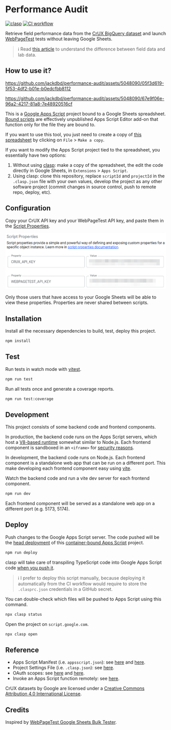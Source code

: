 # Performance Audit

[![clasp](https://img.shields.io/badge/built%20with-clasp-4285f4.svg)](https://github.com/google/clasp)
[![CI workflow](https://github.com/jackdbd/performance-audit/actions/workflows/ci.yaml/badge.svg)](https://github.com/jackdbd/performance-audit/actions/workflows/ci.yaml)

Retrieve field performance data from the [CrUX BigQuery dataset](https://developer.chrome.com/docs/crux/bigquery/) and launch [WebPageTest](https://docs.webpagetest.org/api/reference/) tests without leaving Google Sheets.

> :information_source: Read [this article](https://web.dev/lab-and-field-data-differences/) to understand the difference between field data and lab data.

## How to use it?

https://github.com/jackdbd/performance-audit/assets/5048090/05f3d619-5f53-4df2-b01e-b0edcfbb8112

https://github.com/jackdbd/performance-audit/assets/5048090/67e9f06e-96a2-4217-81a8-7e48920516cf

This is a [Google Apps Script](https://developers.google.com/apps-script) project bound to a Google Sheets spreadsheet. [Bound scripts](https://developers.google.com/apps-script/guides/bound) are effectively unpublished Apps Script Editor add-on that function only for the file they are bound to.

If you want to use this tool, you just need to create a copy of [this spreadsheet](https://docs.google.com/spreadsheets/d/12Z3HBsRuuJp8yXTa9uaK2CzY6so_uIOrRGa8kaq8ZPk/) by clicking on `File` > `Make a copy`.

If you want to modify the Apps Script project tied to the spreadsheet, you essentially have two options:

1. Without using [clasp](https://github.com/google/clasp): make a copy of the spreadsheet, the edit the code directly in Google Sheets, in `Extensions` > `Apps Script`.
2. Using clasp: clone this repository, replace `scriptId` and `projectId` in the `.clasp.json` file with your own values, develop the project as any other software project (commit changes in source control, push to remote repo, deploy, etc).

## Configuration

Copy your CrUX API key and your WebPageTest API key, and paste them in the [Script Properties](https://developers.google.com/apps-script/guides/properties).

![Key-Value pairs in Script Properties](./assets/images/script-properties.png)

Only those users that have access to your Google Sheets will be able to view these properties. Properties are never shared between scripts.

## Installation

Install all the necessary dependencies to build, test, deploy this project.

```sh
npm install
```

## Test

Run tests in watch mode with [vitest](https://vitest.dev/).

```sh
npm run test
```

Run all tests once and generate a coverage reports.

```sh
npm run test:coverage
```

## Development

This project consists of some backend code and frontend components.

In production, the backend code runs on the Apps Script servers, which host a [V8-based runtime](https://developers.google.com/apps-script/guides/v8-runtime) somewhat similar to Node.js. Each frontend component is sandboxed in an `<iframe>` for [security reasons](https://developers.google.com/apps-script/guides/html/restrictions).

In development, the backend code runs on Node.js. Each frontend component is a standalone web app that can be run on a different port. This make developing each frontend component easy using [vite](https://vitejs.dev/guide/).

Watch the backend code and run a vite dev server for each frontend component.

```sh
npm run dev
```

Each frontend component will be served as a standalone web app on a different port (e.g. 5173, 5174).

## Deploy

Push changes to the Google Apps Script server. The code pushed will be the [head deployment](https://developers.google.com/apps-script/concepts/deployments#head_deployments) of this [container-bound Apps Script](https://developers.google.com/apps-script/guides/bound) project.

```sh
npm run deploy
```

clasp will take care of transpiling TypeScript code into Google Apps Script code [when you push it](https://developers.google.com/apps-script/guides/typescript).

> :information_source: I prefer to deploy this script manually, because deploying it automatically from the CI workflow would require to store the `.clasprc.json` credentials in a GitHub secret.

You can double-check which files will be pushed to Apps Script using this command.

```sh
npx clasp status
```

Open the project on `script.google.com`.

```sh
npx clasp open
```

## Reference

- Apps Script Manifest (i.e. `appsscript.json`): see [here](https://developers.google.com/apps-script/concepts/manifests) and [here](https://developers.google.com/apps-script/manifest).
- Project Settings File (i.e. `.clasp.json`): see [here](https://github.com/google/clasp#project-settings-file-claspjson).
- OAuth scopes: see [here](https://developers.google.com/apps-script/add-ons/concepts/workspace-scopes) and [here](https://developers.google.com/apps-script/add-ons/concepts/editor-scopes).
- Invoke an Apps Script function remotely: see [here](https://github.com/google/clasp/blob/master/docs/run.md).

CrUX datasets by Google are licensed under a [Creative Commons Attribution 4.0 International License](https://creativecommons.org/licenses/by/4.0/).

## Credits

Inspired by [WebPageTest Google Sheets Bulk Tester](https://github.com/WebPageTest/WebPageTest-Bulk-Tester).

